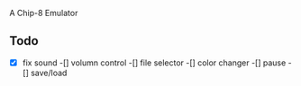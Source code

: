 A Chip-8 Emulator

## Todo
-[x] fix sound
-[] volumn control
-[] file selector
-[] color changer
-[] pause
-[] save/load